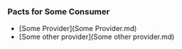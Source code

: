### Pacts for Some Consumer

* [Some Provider](Some Provider.md)
* [Some other provider](Some other provider.md)
